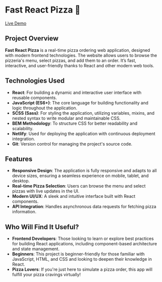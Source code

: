 # Fast React Pizza 🍕

[Live Demo](https://fastreactpizza-co.netlify.app/)

## Project Overview

**Fast React Pizza** is a real-time pizza ordering web application, designed with modern frontend technologies. The website allows users to browse the pizzeria's menu, select pizzas, and add them to an order. It’s fast, interactive, and user-friendly thanks to React and other modern web tools.

## Technologies Used

- **React**: For building a dynamic and interactive user interface with reusable components.
- **JavaScript (ES6+)**: The core language for building functionality and logic throughout the application.
- **SCSS (Sass)**: For styling the application, utilizing variables, mixins, and nested syntax to write modular and maintainable CSS.
- **BEM Methodology**: To structure CSS for better readability and scalability.
- **Netlify**: Used for deploying the application with continuous deployment integration.
- **Git**: Version control for managing the project's source code.

## Features

- **Responsive Design**: The application is fully responsive and adapts to all device sizes, ensuring a seamless experience on mobile, tablet, and desktop.
- **Real-time Pizza Selection**: Users can browse the menu and select pizzas with live updates in the UI.
- **Modern UI/UX**: A sleek and intuitive interface built with React components.
- **API Integration**: Handles asynchronous data requests for fetching pizza information.

## Who Will Find It Useful?

- **Frontend Developers**: Those looking to learn or explore best practices for building React applications, including component-based architecture and state management.
- **Beginners**: This project is beginner-friendly for those familiar with JavaScript, HTML, and CSS and looking to deepen their knowledge in React.
- **Pizza Lovers**: If you're just here to simulate a pizza order, this app will fulfill your pizza cravings virtually!
